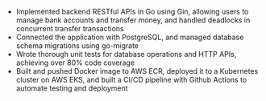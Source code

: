 - Implemented backend RESTful APIs in Go using Gin, allowing users to manage bank accounts and transfer money, and handled deadlocks in concurrent transfer transactions
- Connected the application with PostgreSQL, and managed database schema migrations using go-migrate
- Wrote thorough unit tests for database operations and HTTP APIs, achieving over 80% code coverage
- Built and pushed Docker image to AWS ECR, deployed it to a Kubernetes cluster on AWS EKS, and built a CI/CD pipeline with Github Actions to automate testing and deployment
